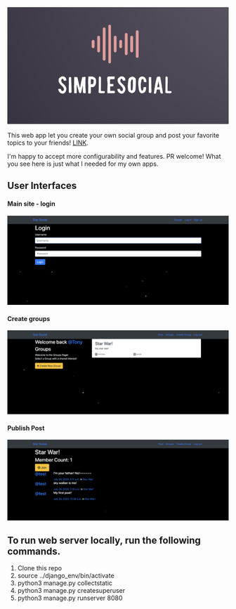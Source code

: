 <div align="center">
	<img width="900" src="https://github.com/CCTSAI-Tony/simplesocial/blob/master/logo.png" alt="simplesocial">
	<br>
</div>

This web app let you create your own social group and post your favorite topics to your friends! [LINK](https://mysocial66.herokuapp.com/).

I'm happy to accept more configurability and features. PR welcome! What you see here is just what I needed for my own apps.

## User Interfaces

#### Main site - login

<img src="https://github.com/CCTSAI-Tony/simplesocial/blob/master/login.png" width="532">

#### Create groups

<img src="https://github.com/CCTSAI-Tony/simplesocial/blob/master/main.png" width="532">

#### Publish Post

<img src="https://github.com/CCTSAI-Tony/simplesocial/blob/master/post.png" width="532">

## To run web server locally, run the following commands.

1. Clone this repo
2. source ../django_env/bin/activate
3. python3 manage.py collectstatic
4. python3 manage.py createsuperuser
5. python3 manage.py runserver 8080
